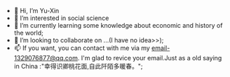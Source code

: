 - 👋 Hi, I’m Yu-Xin
- 👀 I’m interested in social science
- 🌱 I’m currently learning some knowledge about economic and history of the world;
- 💞️ I’m looking to collaborate on ...(I have no idea>>);
- 📫 If you want, you can contact with me via my email-1329076877@qq.com. I'm glad to revice your email.Just as a old saying in China :"幸得识卿桃花面,自此阡陌多暖春。";

<!---
1329076877/1329076877 is a ✨ special ✨ repository because its `README.md` (this file) appears on your GitHub profile.
You can click the Preview link to take a look at your changes.
--->

